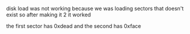 disk load was not working because we was loading sectors that doesn't exist
so after making it 2 it worked

the first sector has 0xdead and the second has 0xface

